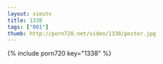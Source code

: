 ```yaml
--- 
layout: sieutv
title: 1338
tags: ["001"]
thumb: http://porn720.net/video/1338/poster.jpg
---
```

{% include porn720 key="1338" %} 
